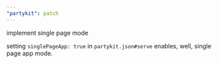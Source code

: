 ```yaml
---
"partykit": patch
---
```


implement single page mode

setting `singlePageApp: true` in `partykit.json#serve` enables, well, single page app mode.
